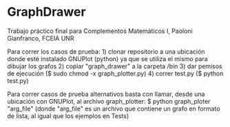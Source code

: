 # GraphDrawer
Trabajo práctico final para Complementos Matemáticos I, Paoloni Gianfranco, FCEIA UNR

Para correr los casos de prueba:
    1) clonar repositorio a una ubicación donde esté instalado GNUPlot (python) ya que se utiliza el mismo para dibujar los grafos
    2) copiar "graph_drawer" a la carpeta /bin
    3) dar pemisos de ejecución ($ sudo chmod -x graph_plotter.py)
    4) correr test.py ($ python test.py)

Para correr casos de prueba alternativos basta con llamar, desde una ubicación con GNUPlot, al archivo graph_plotter:
    $ python graph_ploter "arg_file" (donde "arg_file" es un archivo que contiene un grafo en formato de lista, al igual que los ejemplos en Tests)
